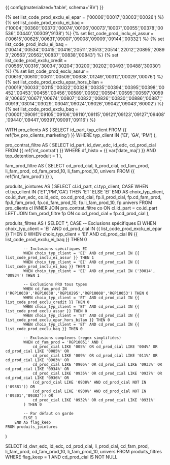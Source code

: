 {{ config(materialized='table', schema='BV') }}

{% set list_code_prod_exclu_ei_epar = ('00006','00017','03003','00026') %}
{% set list_code_prod_exclu_ei_baq = ('10004','00360','00370','00074','00106','00073','10007','00055','00378','00536','00440','00309','9138') %}
{% set list_code_prod_inclu_ei_assur = ('00615','00625','00631','09007','09008','09009','09144','00332') %}
{% set list_code_prod_inclu_ei_baq = ('00414','00534','00415','00416','20511','20513','20514','22012','20895','20893','20563','20562','00837','00838','00843') %}
{% set list_code_prod_exclu_credit = ('00565','00316','30034','30204','30200','30202','00493','00488','30030') %}
{% set list_code_prod_exclu_assur = ('00616','00610','00611','00509','00638','01249','00312','00029','00076') %}
{% set list_code_prod_exclu_epar_hors_bilan = ('00019','00033','00115','00322','00328','00335','00394','00395','00398','00452','00453','00455','00456','00589','00592','00594','00595','00597','00598','00665','00671','00674','00807','00822','00826','00830','00886','00887','00919','03014','03029','03041','09024','09026','09042','09043','60002') %}
{% set list_code_prod_exclu_baq = ('00001','09091','09105','09106','09110','09115','09121','09123','09127','09408','09440','09441','09391','09091','09116') %}

WITH pro_clients AS (
    SELECT id_part, typ_client
    FROM {{ ref('bv_pro_clients_marketing') }}
    WHERE typ_client IN ('EI', 'GA', 'PM')
),

pro_contrat_filtre AS (
    SELECT id_part, id_dwr_edc, id_edc, cd_prod_cial
    FROM {{ ref('int_contrat') }}
    WHERE df_histo = {{ var('date_maj') }}
      AND top_detention_produit = 1
),

fam_prod_filtre AS (
    SELECT cd_prod_cial, li_prod_cial, cd_fam_prod, li_fam_prod, cd_fam_prod_10, li_fam_prod_10, univers
    FROM {{ ref('int_fam_prod') }}
),

produits_jointures AS (
    SELECT
        cl.id_part,
        cl.typ_client,
        CASE 
            WHEN cl.typ_client IN ('ET','PM','GA') THEN 'ET'
            ELSE 'EI'
        END AS choix_typ_client,
        co.id_dwr_edc,
        co.id_edc,
        co.cd_prod_cial,
        fp.li_prod_cial,
        fp.cd_fam_prod,
        fp.li_fam_prod,
        fp.cd_fam_prod_10,
        fp.li_fam_prod_10,
        fp.univers
    FROM pro_clients cl
    INNER JOIN pro_contrat_filtre co ON cl.id_part = co.id_part
    LEFT JOIN fam_prod_filtre fp ON co.cd_prod_cial = fp.cd_prod_cial
),

produits_filtres AS (
    SELECT *,
        CASE 
            -- Exclusions spécifiques EI
            WHEN choix_typ_client = 'EI' AND cd_prod_cial IN {{ list_code_prod_exclu_ei_epar }} THEN 0
            WHEN choix_typ_client = 'EI' AND cd_prod_cial IN {{ list_code_prod_exclu_ei_baq }} THEN 0

            -- Inclusions spécifiques EI
            WHEN choix_typ_client = 'EI' AND cd_prod_cial IN {{ list_code_prod_inclu_ei_assur }} THEN 1
            WHEN choix_typ_client = 'EI' AND cd_prod_cial IN {{ list_code_prod_inclu_ei_baq }} THEN 1
            WHEN choix_typ_client = 'EI' AND cd_prod_cial IN ('30014', '00934') THEN 1

            -- Exclusions PRO tous types
            WHEN cd_fam_prod IN ('RGP10039','RGP10038','RGP10295','RGP10008','RGP10053') THEN 0
            WHEN choix_typ_client = 'ET' AND cd_prod_cial IN {{ list_code_prod_exclu_credit }} THEN 0
            WHEN choix_typ_client = 'ET' AND cd_prod_cial IN {{ list_code_prod_exclu_assur }} THEN 0
            WHEN choix_typ_client = 'ET' AND cd_prod_cial IN {{ list_code_prod_exclu_epar_hors_bilan }} THEN 0
            WHEN choix_typ_client = 'ET' AND cd_prod_cial IN {{ list_code_prod_exclu_baq }} THEN 0

            -- Exclusions complexes (regex simplifiées)
            WHEN cd_fam_prod = 'RGP10051' AND (
                cd_prod_cial LIKE '005%' OR cd_prod_cial LIKE '004%' OR cd_prod_cial LIKE '0085%' OR
                cd_prod_cial LIKE '009%' OR cd_prod_cial LIKE '011%' OR cd_prod_cial LIKE '0903%' OR
                cd_prod_cial LIKE '0905%' OR cd_prod_cial LIKE '0933%' OR cd_prod_cial LIKE '0934%' OR
                cd_prod_cial LIKE '0935%' OR cd_prod_cial LIKE '0937%' OR cd_prod_cial LIKE '0936%' OR
                (cd_prod_cial LIKE '0938%' AND cd_prod_cial NOT IN ('09381')) OR
                (cd_prod_cial LIKE '0930%' AND cd_prod_cial NOT IN ('09301','09302')) OR
                cd_prod_cial LIKE '0932%' OR cd_prod_cial LIKE '0931%'
            ) THEN 0

            -- Par défaut on garde
            ELSE 1
        END AS flag_keep
    FROM produits_jointures
)

SELECT 
    id_dwr_edc,
    id_edc,
    cd_prod_cial,
    li_prod_cial,
    cd_fam_prod,
    li_fam_prod,
    cd_fam_prod_10,
    li_fam_prod_10,
    univers
FROM produits_filtres
WHERE flag_keep = 1
  AND cd_prod_cial IS NOT NULL

